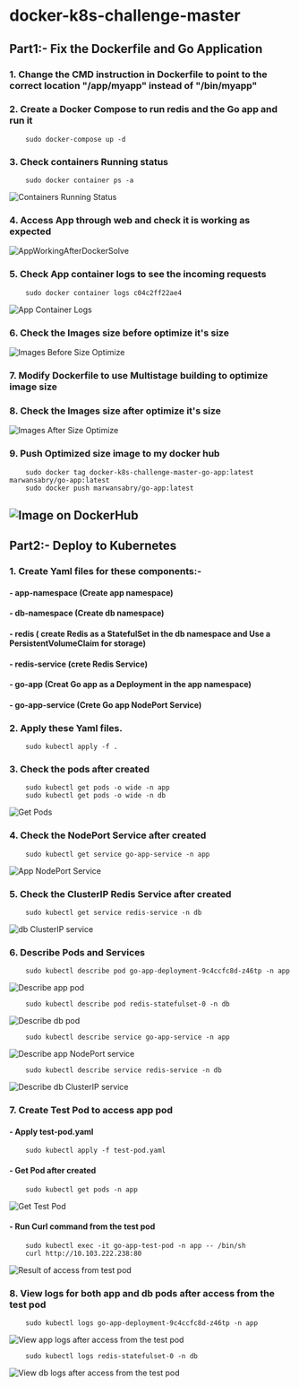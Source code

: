 # docker-k8s-challenge-master
## Part1:- Fix the Dockerfile and Go Application
### 1. Change the CMD instruction in Dockerfile to point to the correct location "/app/myapp" instead of "/bin/myapp"
### 2. Create a Docker Compose to run redis and the Go app and run it
        sudo docker-compose up -d
### 3. Check containers Running status
        sudo docker container ps -a
![Containers Running Status](https://github.com/user-attachments/assets/5b3bc1c5-dcba-47b5-809d-b3d97f9d3f5e)
### 4. Access App through web and check it is working as expected
![AppWorkingAfterDockerSolve](https://github.com/user-attachments/assets/cf80b418-3130-43a4-8f54-1f33bf55f0b1)
### 5. Check App container logs to see the incoming requests
        sudo docker container logs c04c2ff22ae4
![App Container Logs](https://github.com/user-attachments/assets/de5f49b2-4537-4c7e-91dc-2183f26d8eb9)
### 6. Check the Images size before optimize it's size
![Images Before Size Optimize](https://github.com/user-attachments/assets/dd2734f2-46fc-4d98-8954-f74f33240034)
### 7. Modify Dockerfile to use Multistage building to optimize image size
### 8. Check the Images size after optimize it's size
![Images After Size Optimize](https://github.com/user-attachments/assets/5324a4b4-d515-4927-b5b6-a265f581e869)
### 9. Push Optimized size image to my docker hub
        sudo docker tag docker-k8s-challenge-master-go-app:latest marwansabry/go-app:latest
        sudo docker push marwansabry/go-app:latest
![Image on DockerHub](https://github.com/user-attachments/assets/e96e8826-f96b-44c3-b17a-f9a042a193e2)
---
## Part2:- Deploy to Kubernetes
### 1. Create Yaml files for these components:-
#### - app-namespace (Create app namespace)
#### - db-namespace (Create db namespace)
#### - redis ( create Redis as a StatefulSet in the db namespace and Use a PersistentVolumeClaim for storage)
#### - redis-service (crete Redis Service)
#### - go-app (Creat Go app as a Deployment in the app namespace)
#### - go-app-service (Crete Go app NodePort Service)
### 2. Apply these Yaml files.
        sudo kubectl apply -f .
### 3. Check the pods after created
        sudo kubectl get pods -o wide -n app
        sudo kubectl get pods -o wide -n db
![Get Pods](https://github.com/user-attachments/assets/9e35f72f-9604-4b36-a606-402d0fcde57a)
### 4. Check the NodePort Service after created
        sudo kubectl get service go-app-service -n app
![App NodePort Service](https://github.com/user-attachments/assets/2e892ada-56ea-4301-9c92-359c0ba03de9)
### 5. Check the ClusterIP Redis Service after created
        sudo kubectl get service redis-service -n db
![db ClusterIP service](https://github.com/user-attachments/assets/0aedff0b-299f-452f-834f-ab983d3f3214)
### 6. Describe Pods and Services
        sudo kubectl describe pod go-app-deployment-9c4ccfc8d-z46tp -n app
![Describe app pod](https://github.com/user-attachments/assets/f9edb696-660c-4f22-8976-258a0cf7905d)

        sudo kubectl describe pod redis-statefulset-0 -n db
![Describe db pod](https://github.com/user-attachments/assets/21d32791-2d94-4fdb-beef-24de1b171dac)

        sudo kubectl describe service go-app-service -n app
![Describe app NodePort service](https://github.com/user-attachments/assets/33dcf5a9-fc15-4597-b995-03e4ae52ae75)

        sudo kubectl describe service redis-service -n db
![Describe db ClusterIP service](https://github.com/user-attachments/assets/3dbd0afe-b8ee-456f-a662-2d621e80126a)
### 7. Create Test Pod to access app pod
#### - Apply test-pod.yaml
        sudo kubectl apply -f test-pod.yaml
#### - Get Pod after created
        sudo kubectl get pods -n app
![Get Test Pod](https://github.com/user-attachments/assets/94458f0d-2917-4002-9c4e-610677d3304d)
#### - Run Curl command from the test pod 
        sudo kubectl exec -it go-app-test-pod -n app -- /bin/sh
        curl http://10.103.222.238:80
![Result of access from test pod](https://github.com/user-attachments/assets/f3d671e7-cae2-4406-90b8-ce3ce690e395)
### 8. View logs for both app and db pods after access from the test pod
        sudo kubectl logs go-app-deployment-9c4ccfc8d-z46tp -n app
![View app logs after access from the test pod](https://github.com/user-attachments/assets/2ab3e10d-64d0-4aec-b6dc-3b4f0252726a)

        sudo kubectl logs redis-statefulset-0 -n db
![View db logs after access from the test pod](https://github.com/user-attachments/assets/67dc04ab-867e-491e-aeba-cbe646faaf30)
